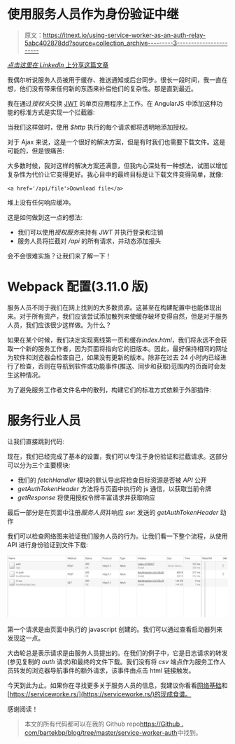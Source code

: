 # 使用服务人员作为身份验证中继

> 原文：<https://itnext.io/using-service-worker-as-an-auth-relay-5abc402878dd?source=collection_archive---------3----------------------->

[*点击这里在 LinkedIn* 上分享这篇文章](https://www.linkedin.com/cws/share?url=https%3A%2F%2Fitnext.io%2Fusing-service-worker-as-an-auth-relay-5abc402878dd)

我偶尔听说服务人员被用于缓存、推送通知或后台同步。很长一段时间，我一直在想，他们没有带来任何新的东西来补偿他们的复杂性。那是直到最近。

我在通过*授权头*交换 [JWT](https://jwt.io/introduction/) 的单页应用程序上工作。在 AngularJS 中添加这种功能的标准方式是实现一个拦截器:

当我们这样做时，使用 *$http* 执行的每个请求都将透明地添加授权。

对于 Ajax 来说，这是一个很好的解决方案，但是有时我们也需要下载文件。这是可能的，但是很痛苦:

大多数时候，我对这样的解决方案还满意，但我内心深处有一种想法，试图以增加复杂性为代价让它变得更好。我心目中的最终目标是让下载文件变得简单，就像:

```
<a href='/api/file'>Download file</a>
```

堆上没有任何响应缓冲。

这是如何做到这一点的想法:

*   我们可以使用*授权服务*来持有 *JWT* 并执行登录和注销
*   服务人员将拦截对 */api* 的所有请求，并动态添加报头

会不会很难实施？让我们来了解一下！

# Webpack 配置(3.11.0 版)

服务人员不同于我们在网上找到的大多数资源。这甚至在构建配置中也能体现出来。对于所有资产，我们应该尝试添加散列来使缓存破坏变得自然，但是对于服务人员，我们应该很少这样做。为什么？

如果在某个时候，我们决定实现离线第一页和缓存*index.html*，我们将永远不会获取一个新的服务工作者，因为页面将指向它的旧版本。因此，最好保持相同的网址为软件和浏览器会检查自己，如果没有更新的版本。除非在过去 24 小时内已经进行了检查，否则在导航到软件或功能事件(推送、同步和获取)范围内的页面时会发生这种情况。

为了避免服务工作者文件名中的散列，构建它们的标准方式依赖于外部插件:

# 服务行业人员

让我们直接跳到代码:

现在，我们已经完成了基本的设置，我们可以专注于身份验证和拦截请求。这部分可以分为三个主要模块:

*   我们的 *fetchHandler* 模块的默认导出将检查目标资源是否被 *API* 公开
*   *getAuthTokenHeader* 方法将与页面中执行的 js 通信，以获取当前令牌
*   *getResponse* 将使用授权令牌丰富请求并获取响应

最后一部分是在页面中注册*服务人员*并响应 *sw:* 发送的 *getAuthTokenHeader* 动作

我们可以检查网络图来验证我们服务人员的行为。让我们看一下整个流程，从使用 API 进行身份验证到文件下载:

![](img/0793bd0efd13f2369d638747e01011fe.png)

第一个请求是由页面中执行的 javascript 创建的。我们可以通过查看启动器列来发现这一点。

大齿轮总是表示请求是由服务人员提出的。在我们的例子中，它是日志请求的转发(参见复制的 *auth* 请求)和最终的文件下载。我们没有将 *csv* 端点作为服务工作人员转发的浏览器导航事件的额外请求，该事件由点击 html 链接触发。

今天到此为止。如果你在寻找更多关于服务人员的信息，我建议你看看[网络基础](https://developers.google.com/web/fundamentals/primers/service-workers/lifecycle)和[https://serviceworke.rs/](https://serviceworke.rs/)的现成食谱。

感谢阅读！

> 本文的所有代码都可以在我的 Github repo[https://Github . com/bartekbp/blog/tree/master/service-worker-auth](https://github.com/bartekbp/blog/tree/master/service-worker-auth)中找到。